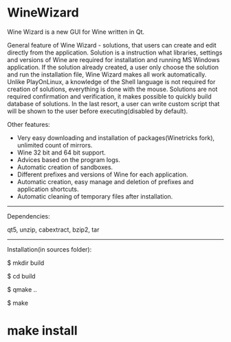 # WineWizard
Wine Wizard is a new GUI for Wine written in Qt.

General feature of Wine Wizard - solutions, that users can create and edit directly from the application. 
Solution is a instruction what libraries, settings and versions of Wine are required for installation and running MS Windows application. If the solution already created, a user only choose the solution and run the installation file, Wine Wizard makes all work automatically. Unlike PlayOnLinux, a knowledge of the Shell language is not required for creation of solutions, everything is done with the mouse. Solutions are not required confirmation and verification, it makes possible to quickly build database of solutions. In the last resort, a user can write custom script that will be shown to the user before executing(disabled by default).

Other features:

- Very easy downloading and installation of packages(Winetricks fork), unlimited count of mirrors.
- Wine 32 bit and 64 bit support.
- Advices based on the program logs.
- Automatic creation of sandboxes.
- Different prefixes and versions of Wine for each application.
- Automatic creation, easy manage and deletion of prefixes and application shortcuts.
- Automatic cleaning of temporary files after installation.

***********************************************

Dependencies:

qt5, unzip, cabextract, bzip2, tar

***********************************************

Installation(in sources folder):

$ mkdir build

$ cd build

$ qmake ..

$ make

# make install